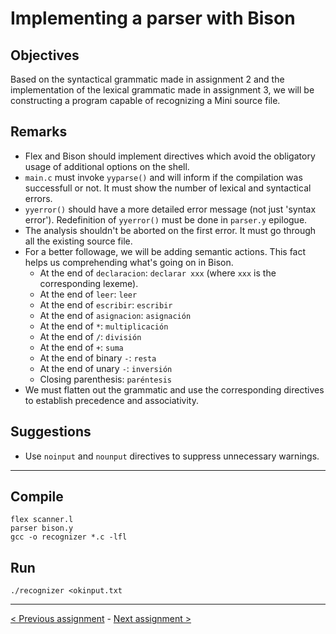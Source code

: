 # Implementing a parser with Bison
## Objectives
Based on the syntactical grammatic made in assignment 2 and the implementation of the lexical grammatic made in assignment 3, we will be constructing a program capable of recognizing a Mini source file.
## Remarks
- Flex and Bison should implement directives which avoid the obligatory usage of additional options on the shell.
- `main.c` must invoke `yyparse()` and will inform if the compilation was successfull or not. It must show the number of lexical and syntactical errors.
- `yyerror()` should have a more detailed error message (not just 'syntax error'). Redefinition of `yyerror()` must be done in `parser.y` epilogue.
- The analysis shouldn't be aborted on the first error. It must go through all the existing source file.
- For a better followage, we will be adding semantic actions. This fact helps us comprehending what's going on in Bison.
  - At the end of `declaracion`: `declarar xxx` (where `xxx` is the corresponding lexeme).
  - At the end of `leer`: `leer`
  - At the end of `escribir`: `escribir`
  - At the end of `asignacion`: `asignación`
  - At the end of `*`: `multiplicación`
  - At the end of `/`: `división`
  - At the end of `+`: `suma`
  - At the end of binary `-`: `resta`
  - At the end of unary `-`: `inversión`
  - Closing parenthesis: `paréntesis`
- We must flatten out the grammatic and use the corresponding directives to establish precedence and associativity.
## Suggestions
- Use `noinput` and `nounput` directives to suppress unnecessary warnings.
---
## Compile
```
flex scanner.l
parser bison.y
gcc -o recognizer *.c -lfl
```
## Run
```
./recognizer <okinput.txt
```
---
[< Previous assignment](https://github.com/jlsuh/TP-SSL-K2004/tree/master/assignment3-scanner-flex) - [Next assignment >](https://github.com/jlsuh/TP-SSL-K2004/tree/master/assignment5-compiler-frontend)